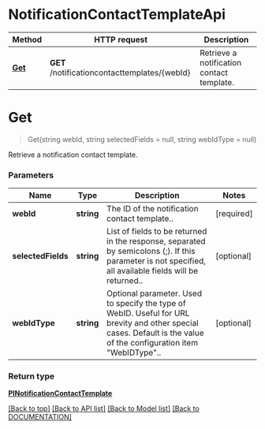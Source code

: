 # NotificationContactTemplateApi

Method | HTTP request | Description
------------ | ------------- | -------------
[**Get**](NotificationContactTemplateApi.md#get) | **GET** /notificationcontacttemplates/{webId} | Retrieve a notification contact template.


# **Get**
> Get(string webId, string selectedFields = null, string webIdType = null)

Retrieve a notification contact template.

### Parameters

Name | Type | Description | Notes
------------- | ------------- | ------------- | -------------
 **webId** | **string**| The ID of the notification contact template.. | [required]
 **selectedFields** | **string**| List of fields to be returned in the response, separated by semicolons (;). If this parameter is not specified, all available fields will be returned.. | [optional]
 **webIdType** | **string**| Optional parameter. Used to specify the type of WebID. Useful for URL brevity and other special cases. Default is the value of the configuration item "WebIDType".. | [optional]


### Return type

[**PINotificationContactTemplate**](../Model/PINotificationContactTemplate.md)

[[Back to top]](#) [[Back to API list]](../../DOCUMENTATION.md#documentation-for-api-endpoints) [[Back to Model list]](../../DOCUMENTATION.md#documentation-for-models) [[Back to DOCUMENTATION]](../../DOCUMENTATION.md)
